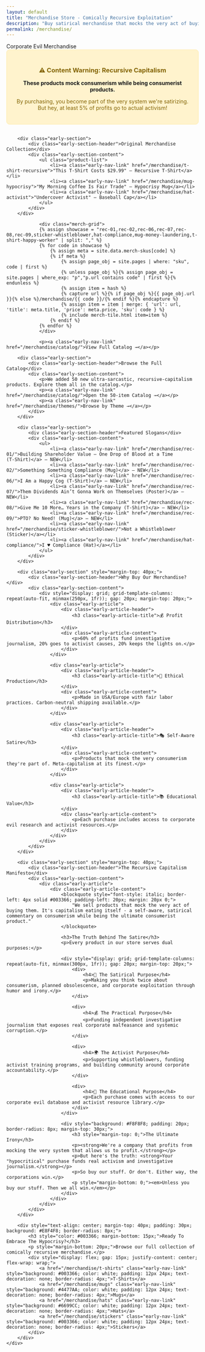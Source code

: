```yaml
---
layout: default
title: "Merchandise Store - Comically Recursive Exploitation"
description: "Buy satirical merchandise that mocks the very act of buying satirical merchandise. Because capitalism eats itself."
permalink: /merchandise/
---
```


<div class="early-section">
    <div class="early-section-header">Corporate Evil Merchandise</div>
    <div class="early-section-content">
        <div style="text-align: center; margin-bottom: 30px; padding: 20px; background: #FFF3CD; border: 1px solid #FFEAA7; border-radius: 8px;">
            <h3 style="color: #856404; margin-bottom: 15px;">⚠️ Content Warning: Recursive Capitalism</h3>
            <p style="margin-bottom: 10px;"><strong>These products mock consumerism while being consumerist products.</strong></p>
            <p style="font-size: 14px; color: #856404;">By purchasing, you become part of the very system we're satirizing. But hey, at least 5% of profits go to actual activism!</p>
        </div>

        <div class="early-section">
            <div class="early-section-header">Original Merchandise Collection</div>
            <div class="early-section-content">
                <ul class="product-list">
                    <li><a class="early-nav-link" href="/merchandise/t-shirt-recursive">"This T-Shirt Costs $29.99" — Recursive T‑Shirt</a></li>
                    <li><a class="early-nav-link" href="/merchandise/mug-hypocrisy">"My Morning Coffee Is Fair Trade" — Hypocrisy Mug</a></li>
                    <li><a class="early-nav-link" href="/merchandise/hat-activist">"Undercover Activist" — Baseball Cap</a></li>
                </ul>
            </div>
        </div>

                <div class="merch-grid">
                {% assign showcase = "rec-01,rec-02,rec-06,rec-07,rec-08,rec-09,sticker-whistleblower,hat-compliance,mug-money-laundering,t-shirt-happy-worker" | split: "," %}
                {% for code in showcase %}
                    {% assign meta = site.data.merch-skus[code] %}
                    {% if meta %}
                        {% assign page_obj = site.pages | where: "sku", code | first %}
                        {% unless page_obj %}{% assign page_obj = site.pages | where_exp: "p","p.url contains code" | first %}{% endunless %}
                        {% assign item = hash %}
                        {% capture url %}{% if page_obj %}{{ page_obj.url }}{% else %}/merchandise/{{ code }}/{% endif %}{% endcapture %}
                        {% assign item = item | merge: { 'url': url, 'title': meta.title, 'price': meta.price, 'sku': code } %}
                        {% include merch-tile.html item=item %}
                    {% endif %}
                {% endfor %}
                </div>

                <p><a class="early-nav-link" href="/merchandise/catalog/">View Full Catalog →</a></p>

        <div class="early-section">
            <div class="early-section-header">Browse the Full Catalog</div>
            <div class="early-section-content">
                <p>We added 50 new ultra-sarcastic, recursive-capitalism products. Explore them all in the catalog.</p>
                <p><a class="early-nav-link" href="/merchandise/catalog/">Open the 50‑item Catalog →</a></p>
                <p><a class="early-nav-link" href="/merchandise/themes/">Browse by Theme →</a></p>
            </div>
        </div>

        <div class="early-section">
            <div class="early-section-header">Featured Slogans</div>
            <div class="early-section-content">
                <ul>
                    <li><a class="early-nav-link" href="/merchandise/rec-01/">Building Shareholder Value — One Drop of Blood at a Time (T‑Shirt)</a> — NEW</li>
                    <li><a class="early-nav-link" href="/merchandise/rec-02/">Something Something Compliance (Mug)</a> — NEW</li>
                    <li><a class="early-nav-link" href="/merchandise/rec-06/">I Am a Happy Cog (T‑Shirt)</a> — NEW</li>
                    <li><a class="early-nav-link" href="/merchandise/rec-07/">Them Dividends Ain’t Gonna Work on Themselves (Poster)</a> — NEW</li>
                    <li><a class="early-nav-link" href="/merchandise/rec-08/">Give Me 10 More… Years in the Company (T‑Shirt)</a> — NEW</li>
                    <li><a class="early-nav-link" href="/merchandise/rec-09/">PTO? No Need! (Mug)</a> — NEW</li>
                    <li><a class="early-nav-link" href="/merchandise/sticker-whistleblower/">Not a Whistleblower (Sticker)</a></li>
                    <li><a class="early-nav-link" href="/merchandise/hat-compliance/">I ♥ Compliance (Hat)</a></li>
                </ul>
            </div>
        </div>

        <div class="early-section" style="margin-top: 40px;">
            <div class="early-section-header">Why Buy Our Merchandise?</div>
            <div class="early-section-content">
                <div style="display: grid; grid-template-columns: repeat(auto-fit, minmax(250px, 1fr)); gap: 20px; margin-top: 20px;">
                    <div class="early-article">
                        <div class="early-article-header">
                            <h3 class="early-article-title">💰 Profit Distribution</h3>
                        </div>
                        <div class="early-article-content">
                            <p>60% of profits fund investigative journalism, 20% goes to activist causes, 20% keeps the lights on.</p>
                        </div>
                    </div>

                    <div class="early-article">
                        <div class="early-article-header">
                            <h3 class="early-article-title">🌱 Ethical Production</h3>
                        </div>
                        <div class="early-article-content">
                            <p>Made in USA/Europe with fair labor practices. Carbon-neutral shipping available.</p>
                        </div>
                    </div>

                    <div class="early-article">
                        <div class="early-article-header">
                            <h3 class="early-article-title">🎭 Self-Aware Satire</h3>
                        </div>
                        <div class="early-article-content">
                            <p>Products that mock the very consumerism they're part of. Meta-capitalism at its finest.</p>
                        </div>
                    </div>

                    <div class="early-article">
                        <div class="early-article-header">
                            <h3 class="early-article-title">📚 Educational Value</h3>
                        </div>
                        <div class="early-article-content">
                            <p>Each purchase includes access to corporate evil research and activist resources.</p>
                        </div>
                    </div>
                </div>
            </div>
        </div>

        <div class="early-section" style="margin-top: 40px;">
            <div class="early-section-header">The Recursive Capitalism Manifesto</div>
            <div class="early-section-content">
                <div class="early-article">
                    <div class="early-article-content">
                        <blockquote style="font-style: italic; border-left: 4px solid #003366; padding-left: 20px; margin: 20px 0;">
                            "We sell products that mock the very act of buying them. It's capitalism eating itself - a self-aware, satirical commentary on consumerism while being the ultimate consumerist product."
                        </blockquote>

                        <h3>The Truth Behind The Satire</h3>
                        <p>Every product in our store serves dual purposes:</p>

                        <div style="display: grid; grid-template-columns: repeat(auto-fit, minmax(300px, 1fr)); gap: 20px; margin-top: 20px;">
                            <div>
                                <h4>🎯 The Satirical Purpose</h4>
                                <p>Making you think twice about consumerism, planned obsolescence, and corporate exploitation through humor and irony.</p>
                            </div>

                            <div>
                                <h4>💰 The Practical Purpose</h4>
                                <p>Funding independent investigative journalism that exposes real corporate malfeasance and systemic corruption.</p>
                            </div>

                            <div>
                                <h4>🌍 The Activist Purpose</h4>
                                <p>Supporting whistleblowers, funding activist training programs, and building community around corporate accountability.</p>
                            </div>

                            <div>
                                <h4>🧠 The Educational Purpose</h4>
                                <p>Each purchase comes with access to our corporate evil database and activist resource library.</p>
                            </div>
                        </div>

                        <div style="background: #F8F8F8; padding: 20px; border-radius: 8px; margin-top: 30px;">
                            <h3 style="margin-top: 0;">The Ultimate Irony</h3>
                            <p><strong>We're a company that profits from mocking the very system that allows us to profit.</strong></p>
                            <p>But here's the truth: <strong>Your "hypocritical" purchase funds real activism and investigative journalism.</strong></p>
                            <p>So buy our stuff. Or don't. Either way, the corporations win.</p>
                            <p style="margin-bottom: 0;"><em>Unless you buy our stuff. Then we all win.</em></p>
                        </div>
                    </div>
                </div>
            </div>
        </div>

        <div style="text-align: center; margin-top: 40px; padding: 30px; background: #E8F4F8; border-radius: 8px;">
            <h3 style="color: #003366; margin-bottom: 15px;">Ready To Embrace The Hypocrisy?</h3>
            <p style="margin-bottom: 20px;">Browse our full collection of comically recursive merchandise.</p>
            <div style="display: flex; gap: 15px; justify-content: center; flex-wrap: wrap;">
                <a href="/merchandise/t-shirts" class="early-nav-link" style="background: #003366; color: white; padding: 12px 24px; text-decoration: none; border-radius: 4px;">T-Shirts</a>
                <a href="/merchandise/mugs" class="early-nav-link" style="background: #4477AA; color: white; padding: 12px 24px; text-decoration: none; border-radius: 4px;">Mugs</a>
                <a href="/merchandise/hats" class="early-nav-link" style="background: #6699CC; color: white; padding: 12px 24px; text-decoration: none; border-radius: 4px;">Hats</a>
                <a href="/merchandise/stickers" class="early-nav-link" style="background: #003366; color: white; padding: 12px 24px; text-decoration: none; border-radius: 4px;">Stickers</a>
            </div>
        </div>
    </div>
</div>
